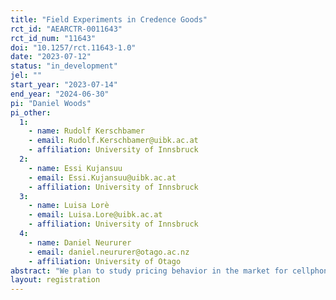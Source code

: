 ```yaml
---
title: "Field Experiments in Credence Goods"
rct_id: "AEARCTR-0011643"
rct_id_num: "11643"
doi: "10.1257/rct.11643-1.0"
date: "2023-07-12"
status: "in_development"
jel: ""
start_year: "2023-07-14"
end_year: "2024-06-30"
pi: "Daniel Woods"
pi_other:
  1:
    - name: Rudolf Kerschbamer
    - email: Rudolf.Kerschbamer@uibk.ac.at
    - affiliation: University of Innsbruck
  2:
    - name: Essi Kujansuu
    - email: Essi.Kujansuu@uibk.ac.at
    - affiliation: University of Innsbruck
  3:
    - name: Luisa Lorè
    - email: Luisa.Lore@uibk.ac.at
    - affiliation: University of Innsbruck
  4:
    - name: Daniel Neururer
    - email: daniel.neururer@otago.ac.nz
    - affiliation: University of Otago
abstract: "We plan to study pricing behavior in the market for cellphone repair, which is a credence environment. Our main variable of interest is the price of repairing a cellphone.  We conduct a field experiment in which actual market transactions are conducted in repairing a deliberately damaged cellphone. As a baseline, in all repair stores, we have the customer directly request that the damaged part is replaced.  With a different customer in the same store, with the same cellphone model and problem, we have them state they do not know what is wrong with the phone.  There are 6 treatments, and the random allocation of these treatments is done at the store level, using the random shuffling of a computer. The treatments are 3x2, with one dimension varying the gender of the customer.  The other dimension varies what additional lines the customer is instructed to state (if any). The first is no additional lines, the second is insisting on getting replaced parts back and requiring contact before any repairs are conducted, and the third is stating that they trust the repairer to conduct the necessary repairs without being contacted first.  We also elicit beliefs from the ‘mystery shoppers’ we use as customers, and have them play as a FM in an investment game, where the store in question will be the SM.  The SM decision will be in a follow-up survey of stores, where other things like their personality traits and perceptions of their customers are asked."
layout: registration
---
```


